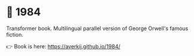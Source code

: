 # 📕 1984

Transformer book. Multilingual parallel version of George Orwell's famous fiction.

👉 Book is here: https://averkij.github.io/1984/

